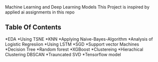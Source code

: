 Machine Learning and Deep Learning Models
This Project is inspired by applied ai assignments in this repo 
## Table Of Contents
*EDA
*Using TSNE
*KNN
*Applying Naive-Bayes-Algorithm
*Analysis of Logistic Regresiion
*Using LSTM 
*SGD
*Support vector Machines
*Decision Tree
*Random forest
*XGBoost
*Clustereing
*Hierachical Clustering DBSCAN
*Trauncated SVD
*Tensorflow model
  
